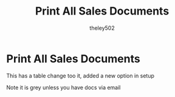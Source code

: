 ﻿---
title: Print All Sales Documents
description: New in october 2020 - Print All Sales Documents
ms.date: 10/01/2020
ms.topic: article
ms.prod: dynamics-gp
author: theley502
ms.author: theley
manager: edupont
---

# Print All Sales Documents

This has a table change too it, added a new option in setup

Note it is grey unless you have docs via email


